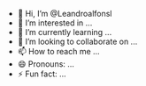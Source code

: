 - 👋 Hi, I’m @Leandroalfonsl
- 👀 I’m interested in ...
- 🌱 I’m currently learning ...
- 💞️ I’m looking to collaborate on ...
- 📫 How to reach me ...
- 😄 Pronouns: ...
- ⚡ Fun fact: ...

<!---
Leandroalfonsl/Leandroalfonsl is a ✨ special ✨ repository because its `README.md` (this file) appears on your GitHub profile.
You can click the Preview link to take a look at your changes.
--->
